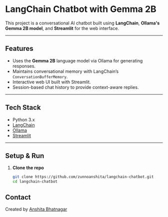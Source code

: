# LangChain Chatbot with Gemma 2B

This project is a conversational AI chatbot built using **LangChain**, **Ollama's Gemma 2B model**, and **Streamlit** for the web interface.

---

## Features

- Uses the **Gemma 2B** language model via Ollama for generating responses.
- Maintains conversational memory with LangChain’s `ConversationBufferMemory`.
- Interactive web UI built with Streamlit.
- Session-based chat history to provide context-aware replies.

---

## Tech Stack

- Python 3.x
- [LangChain](https://python.langchain.com/)
- [Ollama](https://ollama.com/)
- [Streamlit](https://streamlit.io/)

---

## Setup & Run

1. **Clone the repo**  
   ```bash
   git clone https://github.com/zunnoanshita/langchain-chatbot.git
   cd langchain-chatbot

## Contact

Created by [Anshita Bhatnagar](https://github.com/zunnoanshita)  
